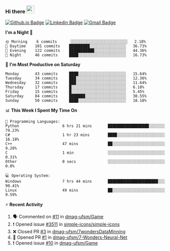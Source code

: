 ### Hi there <img src="https://media.giphy.com/media/hvRJCLFzcasrR4ia7z/giphy.gif" width="25px">

[![Github.io Badge](https://img.shields.io/badge/-bettker.github.io-181717?style=flat-square&logo=Github&logoColor=white&link=https://bettker.github.io/)](https://bettker.github.io/)
[![Linkedin Badge](https://img.shields.io/badge/-bettker-0077b5?style=flat-square&logo=Linkedin&logoColor=white&link=https://www.linkedin.com/in/bettker/)](https://www.linkedin.com/in/bettker/)
[![Gmail Badge](https://img.shields.io/badge/-rafaelvalesb@gmail.com-d14836?style=flat-square&logo=Gmail&logoColor=white&link=mailto:rafaelvalesb@gmail.com)](mailto:rafaelvalesb@gmail.com)
<!-- [![Lattes Badge](https://img.shields.io/badge/-Rafael%20Vales%20Bettker-007db8?style=flat-square&logo=Lattes&logoColor=white&link=http://lattes.cnpq.br/3589185800002751)](http://lattes.cnpq.br/3589185800002751) check the color -->

<!--
![bettker's github stats](https://github-readme-stats.vercel.app/api?username=bettker&hide=stars&count_private=true&show_icons=true&include_all_commits=true&title_color=444444&text_color=888888&background_color=111111&icon_color=ffc83d&hide_border=true)
-->

<!--START_SECTION:waka-->
**I'm a Night 🦉** 

```text
🌞 Morning    6 commits      ░░░░░░░░░░░░░░░░░░░░░░░░░   2.18% 
🌆 Daytime    101 commits    █████████░░░░░░░░░░░░░░░░   36.73% 
🌃 Evening    122 commits    ███████████░░░░░░░░░░░░░░   44.36% 
🌙 Night      46 commits     ████░░░░░░░░░░░░░░░░░░░░░   16.73%

```
📅 **I'm Most Productive on Saturday** 

```text
Monday       43 commits     ████░░░░░░░░░░░░░░░░░░░░░   15.64% 
Tuesday      34 commits     ███░░░░░░░░░░░░░░░░░░░░░░   12.36% 
Wednesday    32 commits     ███░░░░░░░░░░░░░░░░░░░░░░   11.64% 
Thursday     17 commits     █░░░░░░░░░░░░░░░░░░░░░░░░   6.18% 
Friday       15 commits     █░░░░░░░░░░░░░░░░░░░░░░░░   5.45% 
Saturday     84 commits     ███████░░░░░░░░░░░░░░░░░░   30.55% 
Sunday       50 commits     ████░░░░░░░░░░░░░░░░░░░░░   18.18%

```


📊 **This Week I Spent My Time On** 

```text
💬 Programming Languages: 
Python                   6 hrs 21 mins       ██████████████████░░░░░░░   74.23% 
C#                       1 hr 23 mins        ████░░░░░░░░░░░░░░░░░░░░░   16.18% 
C++                      47 mins             ██░░░░░░░░░░░░░░░░░░░░░░░   9.28% 
C                        1 min               ░░░░░░░░░░░░░░░░░░░░░░░░░   0.31% 
Other                    0 secs              ░░░░░░░░░░░░░░░░░░░░░░░░░   0.0%

💻 Operating System: 
Windows                  7 hrs 44 mins       ██████████████████████░░░   90.41% 
Linux                    49 mins             ██░░░░░░░░░░░░░░░░░░░░░░░   9.59%

```


<!--END_SECTION:waka-->

⚡ **Recent Activity**

<!--START_SECTION:activity-->
1. 🗣 Commented on [#11](https://github.com//dmag-ufsm/Game/issues/11) in [dmag-ufsm/Game](https://github.com//dmag-ufsm/Game)
2. ❗️ Opened issue [#3511](https://github.com//simple-icons/simple-icons/issues/3511) in [simple-icons/simple-icons](https://github.com//simple-icons/simple-icons)
3. ❌ Closed PR [#3](https://github.com//dmag-ufsm/7wondersDataMinning/pull/3) in [dmag-ufsm/7wondersDataMinning](https://github.com//dmag-ufsm/7wondersDataMinning)
4. 💪 Opened PR [#1](https://github.com//dmag-ufsm/7-Wonders-Neural-Net/pull/1) in [dmag-ufsm/7-Wonders-Neural-Net](https://github.com//dmag-ufsm/7-Wonders-Neural-Net)
5. ❗️ Opened issue [#10](https://github.com//dmag-ufsm/Game/issues/10) in [dmag-ufsm/Game](https://github.com//dmag-ufsm/Game)
<!--END_SECTION:activity-->
